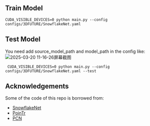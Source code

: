 
## Train Model
` CUDA_VISIBLE_DEVICES=0 python main.py --config configs/3DFUTURE/SnowflakeNet.yaml `

## Test Model
You need add source_model_path and model_path in the config like:
![2025-03-20 11-16-26屏幕截图](https://github.com/user-attachments/assets/27fe4757-4769-43d2-9f71-05548542fc34)

` CUDA_VISIBLE_DEVICES=0 python main.py --config configs/3DFUTURE/SnowflakeNet.yaml --test`

## Acknowledgements
Some of the code of this repo is borrowed from:
- [SnowflakeNet](https://github.com/AllenXiangX/SnowflakeNet)
- [PoinTr](https://github.com/yuxumin/PoinTr)
- [PCN](https://github.com/wentaoyuan/pcn)
  
